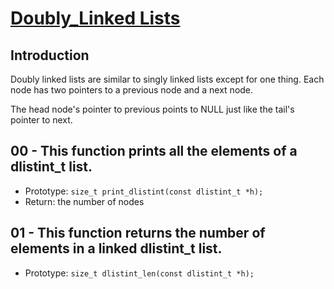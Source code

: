 # <ins> Doubly_Linked Lists</ins>

## Introduction
Doubly linked lists are similar to singly linked lists except for one thing. Each node has two pointers to a previous node and a next node.

The head node's pointer to previous points to NULL just like the tail's pointer to next.

## 00 - This function prints all the elements of a dlistint_t list.
- Prototype: `size_t print_dlistint(const dlistint_t *h);`
- Return: the number of nodes

## 01 - This function returns the number of elements in a linked dlistint_t list.
- Prototype: `size_t dlistint_len(const dlistint_t *h);`